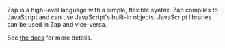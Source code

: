 Zap is a high-level language with a simple, flexible syntax. Zap compiles to JavaScript and can use JavaScript's built-in objects. JavaScript libraries can be used in Zap and vice-versa.

See [the docs](https://gjmcn.github.io/zap) for more details.